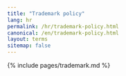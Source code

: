 ```yaml
---
title: "Trademark policy"
lang: hr
permalink: /hr/trademark-policy.html
canonical: /en/trademark-policy.html
layout: terms
sitemap: false
---
```


{% include pages/trademark.md %}

